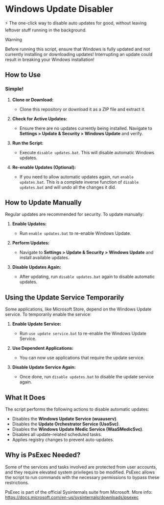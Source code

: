 # Windows Update Disabler

⚡ The one-click way to disable auto updates for good, without leaving leftover stuff running in the background.

> [!WARNING]  
> Before running this script, ensure that Windows is fully updated and not currently installing or downloading updates! Interrupting an update could result in breaking your Windows installation!

## How to Use

### Simple!

1. **Clone or Download:**

    - Clone this repository or download it as a ZIP file and extract it.

2. **Check for Active Updates:**

    - Ensure there are no updates currently being installed. Navigate to **Settings > Update & Security > Windows Update** and verify.

3. **Run the Script:**

    - Execute `disable updates.bat`. This will disable automatic Windows updates.

4. **Re-enable Updates (Optional):**
    - If you need to allow automatic updates again, run `enable updates.bat`. This is a complete inverse function of `disable updates.bat` and will undo all the changes it did.

## How to Update Manually

Regular updates are recommended for security. To update manually:

1. **Enable Updates:**

    - Run `enable updates.bat` to re-enable Windows Update.

2. **Perform Updates:**

    - Navigate to **Settings > Update & Security > Windows Update** and install available updates.

3. **Disable Updates Again:**
    - After updating, run `disable updates.bat` again to disable automatic updates.

## Using the Update Service Temporarily

Some applications, like Microsoft Store, depend on the Windows Update service. To temporarily enable the service:

1. **Enable Update Service:**

    - Run `use update service.bat` to re-enable the Windows Update Service.

2. **Use Dependent Applications:**

    - You can now use applications that require the update service.

3. **Disable Update Service Again:**
    - Once done, run `disable updates.bat` to disable the update service again.

## What It Does

The script performs the following actions to disable automatic updates:

-   Disables the **Windows Update Service (wuauserv)**.
-   Disables the **Update Orchestrator Service (UsoSvc)**.
-   Disables the **Windows Update Medic Service (WaaSMedicSvc)**.
-   Disables all update-related scheduled tasks.
-   Applies registry changes to prevent auto-updates.

## Why is PsExec Needed?

Some of the services and tasks involved are protected from user accounts, and they require elevated system privileges to be modified. PsExec allows the script to run commands with the necessary permissions to bypass these restrictions.

PsExec is part of the official Sysinternals suite from Microsoft. More info: https://docs.microsoft.com/en-us/sysinternals/downloads/psexec
